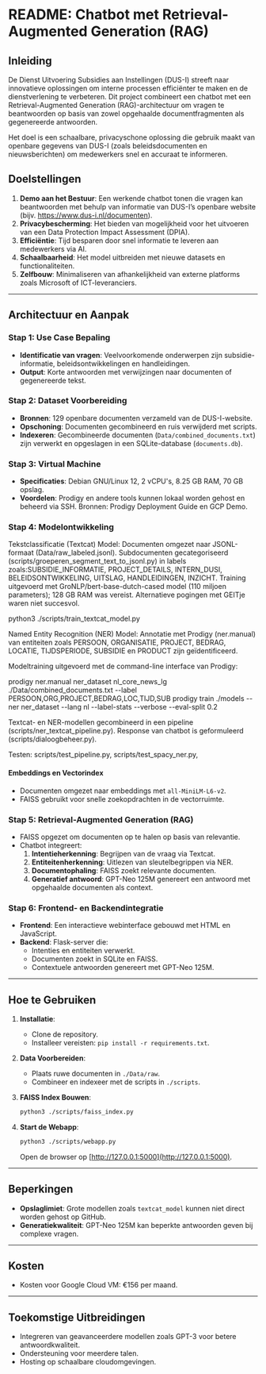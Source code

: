 # README: Chatbot met Retrieval-Augmented Generation (RAG)

## Inleiding
De Dienst Uitvoering Subsidies aan Instellingen (DUS-I) streeft naar innovatieve oplossingen om interne processen efficiënter te maken en de dienstverlening te verbeteren. Dit project combineert een chatbot met een Retrieval-Augmented Generation (RAG)-architectuur om vragen te beantwoorden op basis van zowel opgehaalde documentfragmenten als gegenereerde antwoorden.

Het doel is een schaalbare, privacyschone oplossing die gebruik maakt van openbare gegevens van DUS-I (zoals beleidsdocumenten en nieuwsberichten) om medewerkers snel en accuraat te informeren.

## Doelstellingen

1. **Demo aan het Bestuur**: Een werkende chatbot tonen die vragen kan beantwoorden met behulp van informatie van DUS-I’s openbare website (bijv. https://www.dus-i.nl/documenten).
2. **Privacybescherming**: Het bieden van mogelijkheid voor het uitvoeren van een Data Protection Impact Assessment (DPIA).
3. **Efficiëntie**: Tijd besparen door snel informatie te leveren aan medewerkers via AI.
4. **Schaalbaarheid**: Het model uitbreiden met nieuwe datasets en functionaliteiten.
5. **Zelfbouw**: Minimaliseren van afhankelijkheid van externe platforms zoals Microsoft of ICT-leveranciers.

---

## Architectuur en Aanpak

### Stap 1: Use Case Bepaling
- **Identificatie van vragen**: Veelvoorkomende onderwerpen zijn subsidie-informatie, beleidsontwikkelingen en handleidingen.
- **Output**: Korte antwoorden met verwijzingen naar documenten of gegenereerde tekst.

### Stap 2: Dataset Voorbereiding
- **Bronnen**: 129 openbare documenten verzameld van de DUS-I-website.
- **Opschoning**: Documenten gecombineerd en ruis verwijderd met scripts.
- **Indexeren**: Gecombineerde documenten (`Data/combined_documents.txt`) zijn verwerkt en opgeslagen in een SQLite-database (`documents.db`).

### Stap 3: Virtual Machine
- **Specificaties**: Debian GNU/Linux 12, 2 vCPU's, 8.25 GB RAM, 70 GB opslag.
- **Voordelen**: Prodigy en andere tools kunnen lokaal worden gehost en beheerd via SSH.
Bronnen: Prodigy Deployment Guide en GCP Demo.

### Stap 4: Modelontwikkeling
Tekstclassificatie (Textcat) Model: Documenten omgezet naar JSONL-formaat (Data/raw_labeled.jsonl). Subdocumenten gecategoriseerd (scripts/groeperen_segment_text_to_jsonl.py) in labels zoals:SUBSIDIE_INFORMATIE, PROJECT_DETAILS, INTERN_DUSI, BELEIDSONTWIKKELING, UITSLAG, HANDLEIDINGEN, INZICHT. Training uitgevoerd met GroNLP/bert-base-dutch-cased model (110 miljoen parameters); 128 GB RAM was vereist. Alternatieve pogingen met GEITje waren niet succesvol.

python3 ./scripts/train_textcat_model.py

Named Entity Recognition (NER) Model: Annotatie met Prodigy (ner.manual) van entiteiten zoals PERSOON, ORGANISATIE, PROJECT, BEDRAG, LOCATIE, TIJDSPERIODE, SUBSIDIE en PRODUCT zijn geïdentificeerd.

Modeltraining uitgevoerd met de command-line interface van Prodigy:

prodigy ner.manual ner_dataset nl_core_news_lg ./Data/combined_documents.txt --label PERSOON,ORG,PROJECT,BEDRAG,LOC,TIJD,SUB
prodigy train ./models --ner ner_dataset --lang nl --label-stats --verbose --eval-split 0.2

Textcat- en NER-modellen gecombineerd in een pipeline (scripts/ner_textcat_pipeline.py). Response van chatbot is geformuleerd (scripts/dialoogbeheer.py).

Testen: scripts/test_pipeline.py, scripts/test_spacy_ner.py,

#### Embeddings en Vectorindex
- Documenten omgezet naar embeddings met `all-MiniLM-L6-v2`.
- FAISS gebruikt voor snelle zoekopdrachten in de vectorruimte.

### Stap 5: Retrieval-Augmented Generation (RAG)
- FAISS opgezet om documenten op te halen op basis van relevantie.
- Chatbot integreert:
  1. **Intentieherkenning**: Begrijpen van de vraag via Textcat.
  2. **Entiteitenherkenning**: Uitlezen van sleutelbegrippen via NER.
  3. **Documentophaling**: FAISS zoekt relevante documenten.
  4. **Generatief antwoord**: GPT-Neo 125M genereert een antwoord met opgehaalde documenten als context.

### Stap 6: Frontend- en Backendintegratie
- **Frontend**: Een interactieve webinterface gebouwd met HTML en JavaScript.
- **Backend**: Flask-server die:
  - Intenties en entiteiten verwerkt.
  - Documenten zoekt in SQLite en FAISS.
  - Contextuele antwoorden genereert met GPT-Neo 125M.

---

## Hoe te Gebruiken

1. **Installatie**:
   - Clone de repository.
   - Installeer vereisten: `pip install -r requirements.txt`.

2. **Data Voorbereiden**:
   - Plaats ruwe documenten in `./Data/raw`.
   - Combineer en indexeer met de scripts in `./scripts`.

3. **FAISS Index Bouwen**:
   ```bash
   python3 ./scripts/faiss_index.py
   ```

4. **Start de Webapp**:
   ```bash
   python3 ./scripts/webapp.py
   ```
   Open de browser op [http://127.0.0.1:5000](http://127.0.0.1:5000).

---

## Beperkingen

- **Opslaglimiet**: Grote modellen zoals `textcat_model` kunnen niet direct worden gehost op GitHub.
- **Generatiekwaliteit**: GPT-Neo 125M kan beperkte antwoorden geven bij complexe vragen.

---

## Kosten
- Kosten voor Google Cloud VM: €156 per maand.

---

## Toekomstige Uitbreidingen
- Integreren van geavanceerdere modellen zoals GPT-3 voor betere antwoordkwaliteit.
- Ondersteuning voor meerdere talen.
- Hosting op schaalbare cloudomgevingen.
